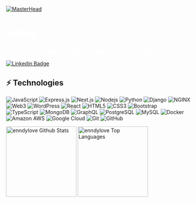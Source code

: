 [![MasterHead](https://i.pinimg.com/originals/61/8f/08/618f083c61a7460ce0a6064319af41bd.gif)]()

<h1 align="left" style="color: #fff">enndy</h1>
<h3 align="left" style="color: #fff">🌀 I have more than 5 years of experience in development</h3>

[![Linkedin Badge](https://img.shields.io/badge/-LinkedIn-blue?style=flat-square&logo=Linkedin&logoColor=white&link=https://www.linkedin.com/in/andriy-khomitskyi/)](https://www.linkedin.com/in/andriy-khomitskyi/)

## ⚡ Technologies

![JavaScript](https://img.shields.io/badge/-JavaScript-black?style=flat-square&logo=javascript)
![Express.js](https://img.shields.io/badge/-Express.js-black?style=flat-square&logo=express)
![Next.js](https://img.shields.io/badge/-Next.js-black?style=flat-square&logo=Next.js)
![Nodejs](https://img.shields.io/badge/-Node.js-black?style=flat-square&logo=Node.js)
![Python](https://img.shields.io/badge/-Python-black?style=flat-square&logo=Python)
![Django](https://img.shields.io/badge/-Django-black?style=flat-square&logo=django)
![NGINX](https://img.shields.io/badge/-NGINX-black?style=flat-square&logo=nginx)
![Web3](https://img.shields.io/badge/-Web3.js-black?style=flat-square&logo=web3.js)
![WordPress](https://img.shields.io/badge/-KaliLinux-black?style=flat-square&logo=kalilinux)
![React](https://img.shields.io/badge/-React-black?style=flat-square&logo=react)
![HTML5](https://img.shields.io/badge/-HTML5-E34F26?style=flat-square&logo=html5&logoColor=white)
![CSS3](https://img.shields.io/badge/-CSS3-1572B6?style=flat-square&logo=css3)
![Bootstrap](https://img.shields.io/badge/-Bootstrap-563D7C?style=flat-square&logo=bootstrap)
![TypeScript](https://img.shields.io/badge/-TypeScript-007ACC?style=flat-square&logo=typescript)
![MongoDB](https://img.shields.io/badge/-MongoDB-black?style=flat-square&logo=mongodb)
![GraphQL](https://img.shields.io/badge/-GraphQL-E10098?style=flat-square&logo=graphql)
![PostgreSQL](https://img.shields.io/badge/-PostgreSQL-336791?style=flat-square&logo=postgresql)
![MySQL](https://img.shields.io/badge/-MySQL-black?style=flat-square&logo=mysql)
![Docker](https://img.shields.io/badge/-Docker-black?style=flat-square&logo=docker)
![Amazon AWS](https://img.shields.io/badge/Amazon%20AWS-232F3E?style=flat-square&logo=amazon-aws)
![Google Cloud](https://img.shields.io/badge/Google%20Cloud-black?style=flat-square&logo=google-cloud)
![Git](https://img.shields.io/badge/-Git-black?style=flat-square&logo=git)
![GitHub](https://img.shields.io/badge/-GitHub-181717?style=flat-square&logo=github)

  <a href="https://github.com/enndylove"><img alt="enndylove Github Stats" src="https://denvercoder1-github-readme-stats.vercel.app/api/?username=enndylove&show_icons=true&include_all_commits=true&count_private=true&theme=react&hide_border=true&bg_color=1F222E&title_color=F85D7F&icon_color=FFFFFF" height="192px"/></a>
  <a href="https://github.com/enndylove"><img alt="enndylove Top Languages" src="https://denvercoder1-github-readme-stats.vercel.app/api/top-langs/?username=enndylove&langs_count=8&layout=compact&theme=react&hide_border=true&bg_color=1F222E&title_color=F85D7F&icon_color=FFFFFF&hide=Jupyter%20Notebook,Roff" height="192px"/></a>

